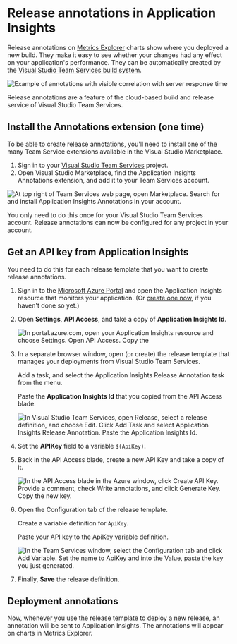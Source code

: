 <properties
    pageTitle="Deployment annotations for Application Insights | Microsoft Azure"
    description="Add deployment or build markers to your metrics explorer charts in Application Insights."
    services="application-insights"
    documentationCenter=".net"
    authors="alancameronwills"
    manager="douge"/>

<tags
    ms.service="application-insights"
    ms.workload="tbd"
    ms.tgt_pltfrm="ibiza"
    ms.devlang="na"
    ms.topic="article"
	ms.date="01/12/2016"
    ms.author="awills"/>

# Release annotations in Application Insights

Release annotations on [Metrics Explorer](app-insights-metrics-explorer.md) charts show where you deployed a new build. They make it easy to see whether your changes had any effect on your application's performance. They can be automatically created by the [Visual Studio Team Services build system](https://www.visualstudio.com/en-us/get-started/build/build-your-app-vs).

![Example of annotations with visible correlation with server response time](./media/app-insights-annotations/00.png)

Release annotations are a feature of the cloud-based build and release service of Visual Studio Team Services. 

## Install the Annotations extension (one time)

To be able to create release annotations, you'll need to install one of the many Team Service extensions available in the Visual Studio Marketplace.

1. Sign in to your [Visual Studio Team Services](https://www.visualstudio.com/en-us/get-started/setup/sign-up-for-visual-studio-online) project.
2. Open Visual Studio Marketplace, find the Application Insights Annotations extension, and add it to your Team Services account.

![At top right of Team Services web page, open Marketplace. Search for and install Application Insights Annotations in your account.](./media/app-insights-annotations/10.png)

You only need to do this once for your Visual Studio Team Services account. Release annotations can now be configured for any project in your account. 

## Get an API key from Application Insights

You need to do this for each release template that you want to create release annotations.


1. Sign in to the [Microsoft Azure Portal](https://portal.azure.com) and open the Application Insights resource that monitors your application. (Or [create one now](app-insights-overview.md), if you haven't done so yet.)
2. Open **Settings**, **API Access**, and take a copy of **Application Insights Id**.

    ![In portal.azure.com, open your Application Insights resource and choose Settings. Open API Access. Copy the ](./media/app-insights-annotations/20.png)

2. In a separate browser window, open (or create) the release template that manages your deployments from Visual Studio Team Services. 

    Add a task, and select the Application Insights Release Annotation task from the menu.

    Paste the **Application Insights Id** that you copied from the API Access blade.

    ![In Visual Studio Team Services, open Release, select a release definition, and choose Edit. Click Add Task and select Application Insights Release Annotation. Paste the Application Insights Id.](./media/app-insights-annotations/30.png)

3. Set the **APIKey** field to a variable `$(ApiKey)`.

4. Back in the API Access blade, create a new API Key and take a copy of it.

    ![In the API Access blade in the Azure window, click Create API Key. Provide a comment, check Write annotations, and click Generate Key. Copy the new key.](./media/app-insights-annotations/40.png)

4. Open the Configuration tab of the release template.

    Create a variable definition for `ApiKey`.

    Paste your API key to the ApiKey variable definition.

    ![In the Team Services window, select the Configuration tab and click Add Variable. Set the name to ApiKey and into the Value, paste the key you just generated.](./media/app-insights-annotations/50.png)


5. Finally, **Save** the release definition.

## Deployment annotations

Now, whenever you use the release template to deploy a new release, an annotation will be sent to Application Insights. The annotations will appear on charts in Metrics Explorer.